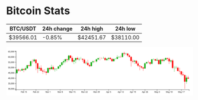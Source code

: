 # Bitcoin Stats

BTC/USDT|24h change|24h high|24h low|
|---|---|---|---|
|$39566.01|-0.85%|$42451.67|$38110.00|

<img src="./chart.svg">
